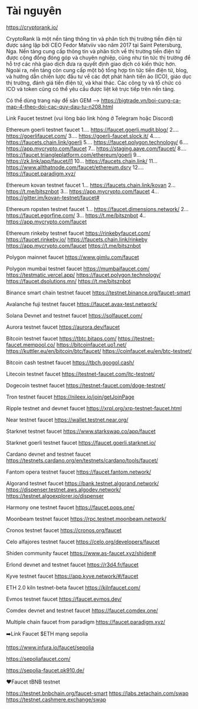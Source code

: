 # Tài nguyên

https://cryptorank.io/

CryptoRank là một nền tảng thông tin và phân tích thị trường tiền điện tử được sáng lập bởi CEO Fedor Matviiv vào năm 2017 tại Saint Petersburg, Nga. Nền tảng cung cấp thông tin và phân tích về thị trường tiền điện tử được cộng đồng đóng góp và chuyên nghiệp, cũng như tin tức thị trường để hỗ trợ các nhà giao dịch đưa ra quyết định giao dịch có kiến thức hơn. Ngoài ra, nền tảng còn cung cấp một bộ tổng hợp tin tức tiền điện tử, blog, và hướng dẫn chiến lược đầu tư về các đợt phát hành tiền ảo (ICO), giáo dục thị trường, đánh giá tiền điện tử, và khai thác. Các công ty và tổ chức có ICO và token cũng có thể yêu cầu được liệt kê trực tiếp trên nền tảng.

Có thể dùng trang này để săn GEM --> https://bigtrade.vn/boi-cung-ca-map-4-theo-doi-cac-quy-dau-tu-n208.html


Link Faucet testnet (vui lòng báo link hỏng ở Telegram hoặc Discord)


Ethereum goerli testnet faucet
1.... https://faucet.goerli.mudit.blog/
2.... https://goerlifaucet.com/
3.... https://goerli-faucet.slock.it/
4..... https://faucets.chain.link/goerli
5.... https://faucet.polygon.technology/
6.... https://app.mycrypto.com/faucet
7... https://staging.aave.com/faucet/
8.... https://faucet.triangleplatform.com/ethereum/goerli
9... https://zk.link/app/faucet/l1
10... https://faucets.chain.link/
11... https://www.allthatnode.com/faucet/ethereum.dsrv
12.... https://faucet.paradigm.xyz/


Ethereum kovan testnet faucet
1... https://faucets.chain.link/kovan
2... https://t.me/bitsznbot
3... https://app.mycrypto.com/faucet
4... https://gitter.im/kovan-testnet/faucet#

Ethereum ropsten testnet faucet
1... https://faucet.dimensions.network/
2... https://faucet.egorfine.com/
3... https://t.me/bitsznbot
4.. https://app.mycrypto.com/faucet

Ethereum rinkeby testnet faucet
https://rinkebyfaucet.com/
https://faucet.rinkeby.io/
https://faucets.chain.link/rinkeby
https://app.mycrypto.com/faucet
https://t.me/bitsznbot

Polygon mainnet faucet
https://www.gimlu.com/faucet

Polygon mumbai testnet faucet
https://mumbaifaucet.com/
https://testmatic.vercel.app/
https://faucet.polygon.technology/
https://faucet.dsolutions.mn/
https://t.me/bitsznbot

Binance smart chain testnet faucet
https://testnet.binance.org/faucet-smart

Avalanche fuji testnet faucet
https://faucet.avax-test.network/

Solana Devnet and testnet faucet
https://solfaucet.com/

Aurora testnet faucet
https://aurora.dev/faucet

Bitcoin testnet faucet
https://tbtc.bitaps.com/
https://testnet-faucet.mempool.co/
https://bitcoinfaucet.uo1.net/
https://kuttler.eu/en/bitcoin/btc/faucet/
https://coinfaucet.eu/en/btc-testnet/

Bitcoin cash testnet faucet
https://tbch.googol.cash/

Litecoin testnet faucet
https://testnet-faucet.com/ltc-testnet/

Dogecoin testnet faucet
https://testnet-faucet.com/doge-testnet/

Tron testnet faucet
https://nileex.io/join/getJoinPage

Ripple testnet and devnet faucet
https://xrpl.org/xrp-testnet-faucet.html

Near testnet faucet
https://wallet.testnet.near.org/

Starknet testnet faucet
https://www.starkswap.co/app/faucet

Starknet goerli testnet faucet
https://faucet.goerli.starknet.io/

Cardano devnet and testnet faucet
https://testnets.cardano.org/en/testnets/cardano/tools/faucet/

Fantom opera testnet faucet
https://faucet.fantom.network/

Algorand testnet faucet
https://bank.testnet.algorand.network/
https://dispenser.testnet.aws.algodev.network/
https://testnet.algoexplorer.io/dispenser

Harmony one testnet faucet
https://faucet.pops.one/

Moonbeam testnet faucet
https://rpc.testnet.moonbeam.network/

Cronos testnet faucet
https://cronos.org/faucet

Celo alfajores testnet faucet
https://celo.org/developers/faucet

Shiden community faucet
https://www.as-faucet.xyz/shiden#

Erlond devnet and testnet faucet
https://r3d4.fr/faucet

Kyve testnet faucet
https://app.kyve.network/#/faucet

ETH 2.0 kiln testnet-beta faucet
https://kilnfaucet.com/

Evmos testnet faucet
https://faucet.evmos.dev/

Comdex devnet and testnet faucet
https://faucet.comdex.one/

Multiple chain faucet from paradigm
https://faucet.paradigm.xyz/

➡️Link Faucet $ETH mạng sepolia

https://www.infura.io/faucet/sepolia

https://sepoliafaucet.com/

https://sepolia-faucet.pk910.de/

❤️Faucet tBNB testnet

https://testnet.bnbchain.org/faucet-smart
https://labs.zetachain.com/swap
https://testnet.cashmere.exchange/swap
